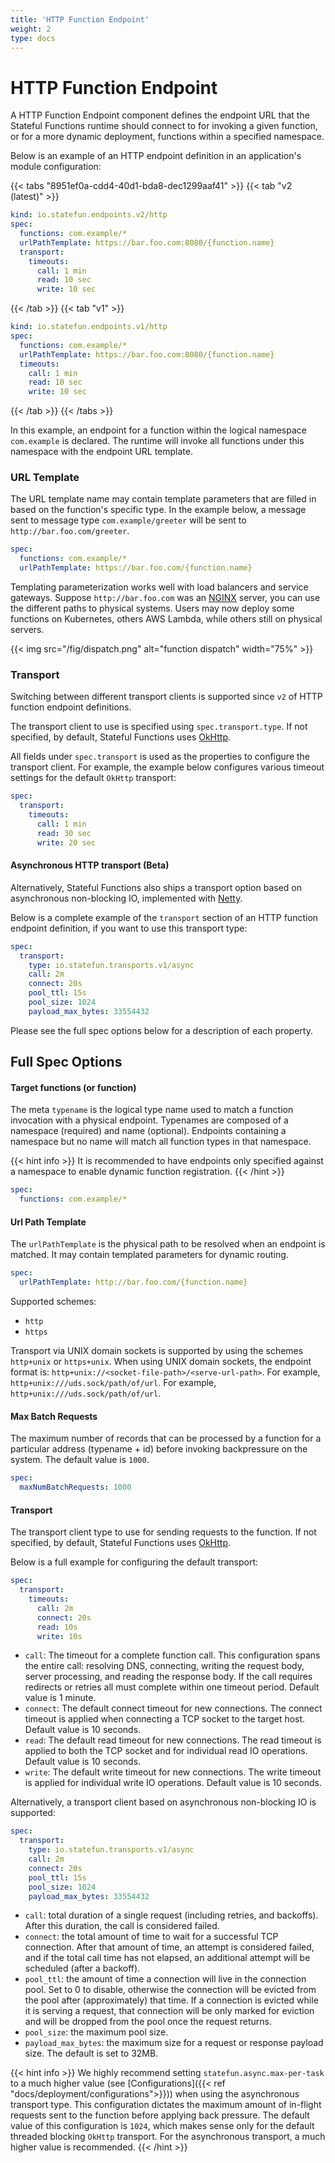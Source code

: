 ```yaml
---
title: 'HTTP Function Endpoint'
weight: 2
type: docs
---
```

<!--
Licensed to the Apache Software Foundation (ASF) under one
or more contributor license agreements.  See the NOTICE file
distributed with this work for additional information
regarding copyright ownership.  The ASF licenses this file
to you under the Apache License, Version 2.0 (the
"License"); you may not use this file except in compliance
with the License.  You may obtain a copy of the License at

  http://www.apache.org/licenses/LICENSE-2.0

Unless required by applicable law or agreed to in writing,
software distributed under the License is distributed on an
"AS IS" BASIS, WITHOUT WARRANTIES OR CONDITIONS OF ANY
KIND, either express or implied.  See the License for the
specific language governing permissions and limitations
under the License.
-->

# HTTP Function Endpoint

A HTTP Function Endpoint component defines the endpoint URL that the Stateful Functions runtime should connect to for
invoking a given function, or for a more dynamic deployment, functions within a specified namespace.

Below is an example of an HTTP endpoint definition in an application's module configuration:

{{< tabs "8951ef0a-cdd4-40d1-bda8-dec1299aaf41" >}}
{{< tab "v2 (latest)" >}}
```yaml
kind: io.statefun.endpoints.v2/http
spec:
  functions: com.example/*
  urlPathTemplate: https://bar.foo.com:8080/{function.name}
  transport:
    timeouts:
      call: 1 min
      read: 10 sec
      write: 10 sec
```
{{< /tab >}}
{{< tab "v1" >}}
```yaml
kind: io.statefun.endpoints.v1/http
spec:
  functions: com.example/*
  urlPathTemplate: https://bar.foo.com:8080/{function.name}
  timeouts:
    call: 1 min
    read: 10 sec
    write: 10 sec
```
{{< /tab >}}
{{< /tabs >}}

In this example, an endpoint for a function within the logical namespace `com.example` is declared.
The runtime will invoke all functions under this namespace with the endpoint URL template.

### URL Template

The URL template name may contain template parameters that are filled in based on the function's specific type.
In the example below, a message sent to message type `com.example/greeter` will be sent to `http://bar.foo.com/greeter`.

```yaml
spec:
  functions: com.example/*
  urlPathTemplate: https://bar.foo.com/{function.name}
```

Templating parameterization works well with load balancers and service gateways.
Suppose `http://bar.foo.com` was an [NGINX](https://www.nginx.com/) server, you can use the different paths to physical systems. Users may now deploy some functions on Kubernetes, others AWS Lambda, while others still on physical servers.

{{< img src="/fig/dispatch.png" alt="function dispatch" width="75%" >}}

### Transport

Switching between different transport clients is supported since `v2` of HTTP function endpoint definitions.

The transport client to use is specified using `spec.transport.type`. If not specified, by default, Stateful Functions uses [OkHttp](https://square.github.io/okhttp/).

All fields under `spec.transport` is used as the properties to configure the transport client. For example, the example below configures various timeout settings for the default `OkHttp` transport:

```yaml
spec:
  transport:
    timeouts:
      call: 1 min
      read: 30 sec
      write: 20 sec
```

#### Asynchronous HTTP transport (Beta)

Alternatively, Stateful Functions also ships a transport option based on asynchronous non-blocking IO, implemented with [Netty](https://netty.io/).

Below is a complete example of the `transport` section of an HTTP function endpoint definition, if you want to use this transport type:

```yaml
spec:
  transport:
    type: io.statefun.transports.v1/async
    call: 2m
    connect: 20s
    pool_ttl: 15s
    pool_size: 1024
    payload_max_bytes: 33554432
```

Please see the full spec options below for a description of each property.

## Full Spec Options

#### Target functions (or function)

The meta `typename` is the logical type name used to match a function invocation with a physical endpoint.
Typenames are composed of a namespace (required) and name (optional).
Endpoints containing a namespace but no name will match all function types in that namespace.

{{< hint info >}}
It is recommended to have endpoints only specified against a namespace to enable dynamic function registration.
{{< /hint >}}

```yaml
spec:
  functions: com.example/*
```

#### Url Path Template

The `urlPathTemplate` is the physical path to be resolved when an endpoint is matched.
It may contain templated parameters for dynamic routing.

```yaml
spec:
  urlPathTemplate: http://bar.foo.com/{function.name}
```

Supported schemes:
* ``http``
* ``https``

Transport via UNIX domain sockets is supported by using the schemes ``http+unix`` or ``https+unix``.
When using UNIX domain sockets, the endpoint format is: ``http+unix://<socket-file-path>/<serve-url-path>``. For example, ``http+unix:///uds.sock/path/of/url``.
For example, ``http+unix:///uds.sock/path/of/url``.

#### Max Batch Requests

The maximum number of records that can be processed by a function for a particular address (typename + id) before invoking backpressure on the system. The default value is `1000`.

```yaml
spec:
  maxNumBatchRequests: 1000
```

#### Transport

The transport client type to use for sending requests to the function. If not specified, by default, Stateful Functions uses [OkHttp](https://square.github.io/okhttp/).

Below is a full example for configuring the default transport:

```yaml
spec:
  transport:
    timeouts:
      call: 2m
      connect: 20s
      read: 10s
      write: 10s
```

* `call`: The timeout for a complete function call. This configuration spans the entire call: resolving DNS, connecting,
  writing the request body, server processing, and reading the response body. If the call requires redirects or retries
  all must complete within one timeout period. Default value is 1 minute.
* `connect`: The default connect timeout for new connections. The connect timeout is applied when connecting a TCP socket to the target host. Default value is 10 seconds.
* `read`: The default read timeout for new connections. The read timeout is applied to both the TCP socket and for individual read IO operations. Default value is 10 seconds.
* `write`: The default write timeout for new connections. The write timeout is applied for individual write IO operations. Default value is 10 seconds.

Alternatively, a transport client based on asynchronous non-blocking IO is supported:

```yaml
spec:
  transport:
    type: io.statefun.transports.v1/async
    call: 2m
    connect: 20s
    pool_ttl: 15s
    pool_size: 1024
    payload_max_bytes: 33554432
```

* `call`: total duration of a single request (including retries, and backoffs). After this duration, the call is considered failed.
* `connect`: the total amount of time to wait for a successful TCP connection. After that amount of time, an attempt is considered failed, and if the total call time has not elapsed, an additional attempt will be scheduled (after a backoff).
* `pool_ttl`: the amount of time a connection will live in the connection pool. Set to 0 to disable, otherwise the connection will be evicted from the pool after (approximately) that time. If a connection is evicted while it is serving a request, that connection will be only marked for eviction and will be dropped from the pool once the request returns.
* `pool_size`: the maximum pool size.
* `payload_max_bytes`: the maximum size for a request or response payload size. The default is set to 32MB.

{{< hint info >}}
We highly recommend setting `statefun.async.max-per-task` to a much higher value (see [Configurations]({{< ref "docs/deployment/configurations">}}))
when using the asynchronous transport type. This configuration dictates the maximum amount of in-flight requests sent to
the function before applying back pressure. The default value of this configuration is `1024`, which makes sense only for
the default threaded blocking `OkHttp` transport. For the asynchronous transport, a much higher value is recommended.
{{< /hint >}}